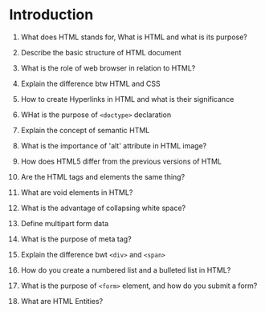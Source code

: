 # Introduction

1. What does HTML stands for, What is HTML and what is its purpose?

2. Describe the basic structure of HTML document

3. What is the role of web browser in relation to HTML?
4. Explain the difference btw HTML and CSS

5. How to create Hyperlinks in HTML and what is their significance

6. WHat is the purpose of `<doctype>` declaration

7. Explain the concept of semantic HTML

8. What is the importance of 'alt' attribute in HTML image?

9. How does HTML5 differ from the previous versions of HTML

10. Are the HTML tags and elements the same thing?

11. What are void elements in HTML?

12. What is the advantage of collapsing white space?

13. Define multipart form data

14. What is the purpose of meta tag?

15. Explain the difference bwt `<div>` and `<span>`

16. How do you create a numbered list and a bulleted list in HTML?

17. What is the purpose of `<form>` element, and how do you submit a form?

18. What are HTML Entities?
